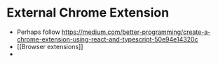 # External Chrome Extension
- Perhaps follow https://medium.com/better-programming/create-a-chrome-extension-using-react-and-typescript-50e94e14320c
- [[Browser extensions]]
- 
